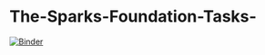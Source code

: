 # The-Sparks-Foundation-Tasks-

[![Binder](https://mybinder.org/badge_logo.svg)](https://mybinder.org/v2/gh/ajuranwa13/The-Sparks-Foundation-Tasks-/main?filepath=TSF_Task1.ipynb)
